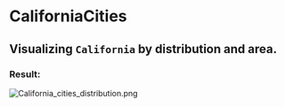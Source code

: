 # CaliforniaCities
## Visualizing `California` by distribution and area.
### Result:
![California_cities_distribution.png](https://github.com/TaiDuc1001/CaliforniaCities/blob/main/California_cities_distribution.png)

